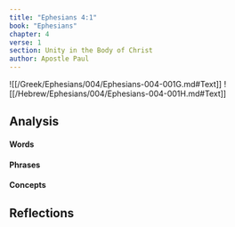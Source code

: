 ```yaml
---
title: "Ephesians 4:1"
book: "Ephesians"
chapter: 4
verse: 1
section: Unity in the Body of Christ
author: Apostle Paul
---
```

![[/Greek/Ephesians/004/Ephesians-004-001G.md#Text]]
![[/Hebrew/Ephesians/004/Ephesians-004-001H.md#Text]]

## Analysis

#### Words

#### Phrases

#### Concepts

## Reflections
